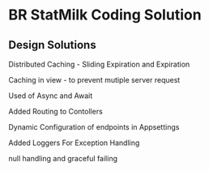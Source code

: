 # BR StatMilk Coding Solution



## Design Solutions

Distributed Caching - Sliding Expiration and Expiration 

Caching in view - to prevent mutiple server request 

Used of Async and Await 

Added Routing to Contollers

Dynamic Configuration of endpoints in Appsettings

Added Loggers For Exception Handling

null handling and graceful failing 



